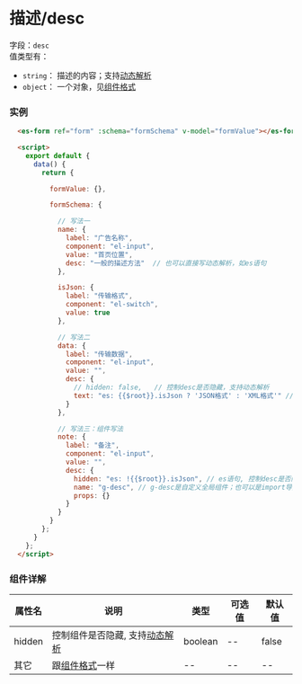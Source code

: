 # 描述/desc

字段：`desc`<br/>
值类型有：
- `string`： 描述的内容；支持[动态解析](./com-standard.md)
- `object`： 一个对象，见[组件格式](./com-format.md)

### 实例
<ClientOnly>
  <demo-block>

  ```html
    <es-form ref="form" :schema="formSchema" v-model="formValue"></es-form>

    <script>
      export default {
        data() {
          return {

            formValue: {},

            formSchema: {

              // 写法一
              name: {
                label: "广告名称",
                component: "el-input",
                value: "首页位置",
                desc: "一般的描述方法"  // 也可以直接写动态解析，如es语句
              },

              isJson: {
                label: "传输格式",
                component: "el-switch",
                value: true
              },

              // 写法二
              data: {
                label: "传输数据",
                component: "el-input",
                value: "",
                desc: {
                  // hidden: false,   // 控制desc是否隐藏，支持动态解析
                  text: "es: {{$root}}.isJson ? 'JSON格式' : 'XML格式'" // es语句
                }
              },

              // 写法三：组件写法
              note: {
                label: "备注",
                component: "el-input",
                value: "",
                desc: {
                  hidden: "es: !{{$root}}.isJson", // es语句, 控制desc是否隐藏
                  name: "g-desc", // g-desc是自定义全局组件；也可以是import导入的局部组件
                  props: {}
                }
              }
            }
          };
        }
      };
    </script>
  ```
  </demo-block>
</ClientOnly>

### 组件详解

| 属性名 | 说明 | 类型 | 可选值| 默认值
| -- | -- | -- | -- | -- 
| hidden | 控制组件是否隐藏, 支持[动态解析](./com-standard.md) | boolean | -- | false
| 其它 | 跟[组件格式](./com-format.md)一样 | -- | -- | --